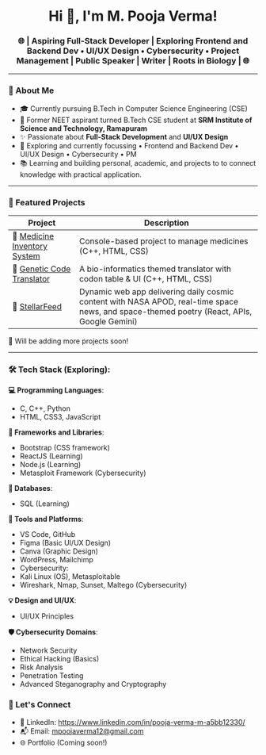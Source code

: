 <h1 align="center">Hi 👋, I'm M. Pooja Verma!</h1>
<h3 align="center"> 🌐 | Aspiring Full-Stack Developer | Exploring Frontend and Backend Dev • UI/UX Design • Cybersecurity • Project Management | Public Speaker | Writer | Roots in Biology | 🌐
 </h3>

---

### 🌿 About Me

- 🎓 Currently pursuing B.Tech in Computer Science Engineering (CSE)
- 🧬 Former NEET aspirant turned B.Tech CSE student at **SRM Institute of Science and Technology, Ramapuram**
- ✨ Passionate about **Full-Stack Development** and **UI/UX Design**
- 🎯 Exploring and currently focussing • Frontend and Backend Dev • UI/UX Design • Cybersecurity • PM
- 📚 Learning and building personal, academic, and projects to to connect knowledge with practical application.

---

### 📂 Featured Projects

| Project                      | Description                                                |
|-----------------------------|------------------------------------------------------------|
| 💊 [Medicine Inventory System](https://github.com/mpoojaverma/Medicine-Management-System) | Console-based project to manage medicines (C++, HTML, CSS)           |
| 🧬 [Genetic Code Translator](https://github.com/mpoojaverma/Genetic-Code-Translator) | A bio-informatics themed translator with codon table & UI (C++, HTML, CSS) |
| 🌌 [StellarFeed](https://github.com/mpoojaverma/StellarFeed)               | Dynamic web app delivering daily cosmic content with NASA APOD, real-time space news, and space-themed poetry (React, APIs, Google Gemini) |


📌 Will be adding more projects soon!

---
### 🛠️ Tech Stack (Exploring):

**💻 Programming Languages**:
 - C, C++, Python
 - HTML, CSS3, JavaScript

**🔬 Frameworks and Libraries**:
- Bootstrap (CSS framework)
- ReactJS (Learning)
- Node.js (Learning)
- Metasploit Framework (Cybersecurity)

**📁 Databases**:
- SQL (Learning)

**🧪 Tools and Platforms**:
- VS Code, GitHub
- Figma (Basic UI/UX Design)
- Canva (Graphic Design)
- WordPress, Mailchimp
- Cybersecurity:
- Kali Linux (OS), Metasploitable
- Wireshark, Nmap, Sunset, Maltego (Cybersecurity)

**💡 Design and UI/UX**:
 - UI/UX Principles

**🛡️ Cybersecurity Domains**:
 - Network Security
 - Ethical Hacking (Basics)
 - Risk Analysis
 - Penetration Testing
 - Advanced Steganography and Cryptography

### 🤝 Let's Connect

- 💼 LinkedIn: https://www.linkedin.com/in/pooja-verma-m-a5bb12330/
- 📬 Email: mpoojaverma12@gmail.com  
- 🌐 Portfolio (Coming soon!)
